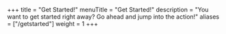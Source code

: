 +++
title = "Get Started!"
menuTitle = "Get Started!"
description = "You want to get started right away? Go ahead and jump into the action!"
aliases =  ["/getstarted"]
weight = 1
+++



